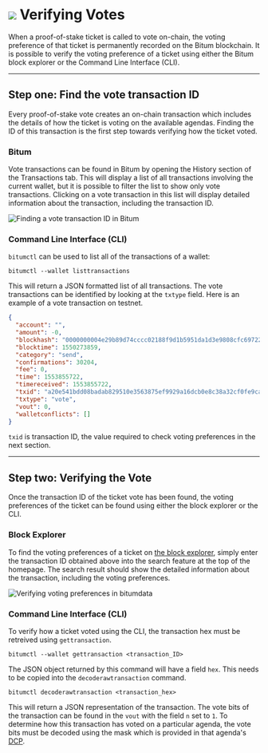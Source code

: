 # <img class="bitum-icon" src="/img/bitum-icons/TicketVoted.svg" /> Verifying Votes

When a proof-of-stake ticket is called to vote on-chain, the voting preference of that ticket is permanently recorded on the Bitum blockchain.
It is possible to verify the voting preference of a ticket using either the Bitum block explorer or the Command Line Interface (CLI).

---

## Step one: Find the vote transaction ID

Every proof-of-stake vote creates an on-chain transaction which includes the details of how the ticket is voting on the available agendas.
Finding the ID of this transaction is the first step towards verifying how the ticket voted.

### Bitum

Vote transactions can be found in Bitum by opening the History section of the Transactions tab.
This will display a list of all transactions involving the current wallet, but it is possible to filter the list  to show only vote transactions.
Clicking on a vote transaction in this list will display detailed information about the transaction, including the transaction ID.

![Finding a vote transaction ID in Bitum](/img/verifying-votes/bitum-vote-transaction-id.png)

### Command Line Interface (CLI)

`bitumctl` can be used to list all of the transactions of a wallet:

```no-highlight
bitumctl --wallet listtransactions
```

This will return a JSON formatted list of all transactions.
The vote transactions can be identified by looking at the `txtype` field.
Here is an example of a vote transaction on testnet.

```json
{
  "account": "",
  "amount": -0,
  "blockhash": "0000000004e29b89d74cccc02188f9d1b5951da1d3e9808cfc69722820bac0d9",
  "blocktime": 1550273859,
  "category": "send",
  "confirmations": 30204,
  "fee": 0,
  "time": 1553855722,
  "timereceived": 1553855722,
  "txid": "a20e541bdd08badab829510e3563875ef9929a16dcb0e8c38a32cf0fe9cadbcd",
  "txtype": "vote",
  "vout": 0,
  "walletconflicts": []
}
```

`txid` is transaction ID, the value required to check voting preferences in the next section.

---

## Step two: Verifying the Vote

Once the transaction ID of the ticket vote has been found, the voting preferences of the ticket can be found using either the block explorer or the CLI.

### Block Explorer

To find the voting preferences of a ticket on [the block explorer](https://explorer.bitum.io), simply enter the transaction ID obtained above into the search feature at the top of the homepage.
The search result should show the detailed information about the transaction, including the voting preferences.

![Verifying voting preferences in bitumdata](/img/verifying-votes/bitumdata-voting-prefs.png)

### Command Line Interface (CLI)

To verify how a ticket voted using the CLI, the transaction hex must be retreived using `gettransaction`.

```no-highlight
bitumctl --wallet gettransaction <transaction_ID>
```

The JSON object returned by this command will have a field `hex`. This needs to be copied into the `decoderawtransaction` command.

```no-highlight
bitumctl decoderawtransaction <transaction_hex>
```

This will return a JSON representation of the transaction.
The vote bits of the transaction can be found in the `vout` with the field `n` set to `1`.
To determine how this transaction has voted on a particular agenda, the vote bits must be decoded using the mask which is provided in that agenda's [DCP](https://github.com/bitum-project/dcps).
